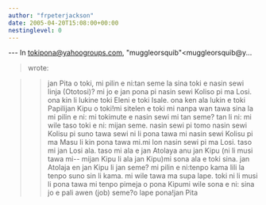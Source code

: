 ```yaml
---
author: "frpeterjackson"
date: 2005-04-20T15:08:00+00:00
nestinglevel: 0
---
```

\---
 In [tokipona@yahoogroups.com](mailto://tokipona@yahoogroups.com), "muggleorsquib"<muggleorsquib@y...
> wrote:

>> jan Pita o toki,
>> mi pilin e ni:tan seme la sina toki e nasin sewi linja (Ototosi)?
>> mi jo e jan pona pi nasin sewi Koliso pi ma Losi. ona kin li lukine
> toki Eleni e toki Isale. ona ken ala lukin e toki Papilijan Kipu o toki!mi sitelen e toki mi nanpa wan tawa sina la mi pilin e ni: mi tokimute e nasin sewi mi tan seme? tan li ni: mi wile taso toki e ni: mijan seme.
>> nasin sewi pi tomo nasin sewi Kolisu pi suno tawa sewi ni li pona
> tawa mi
> nasin sewi Kolisu pi ma Masu li kin pona tawa mi.mi lon nasin sewi pi ma Losi. taso mi jan Losi ala.
> taso mi ala e jan Atolaya anu jan Kipu (ni li musi tawa mi--
mijan
> Kipu li ala jan Kipu)mi sona ala e toki sina. jan Atolaja en jan Kipu li jan seme?
>> mi pilin e ni:tenpo kama lili la tenpo suno sin li kama. mi wile
> tawa ma supa lape.
>> toki ni li musi li pona tawa mi
>> tenpo pimeja o pona
> Kipumi wile sona e ni: sina jo e pali awen (job) seme?o lape pona!jan Pita